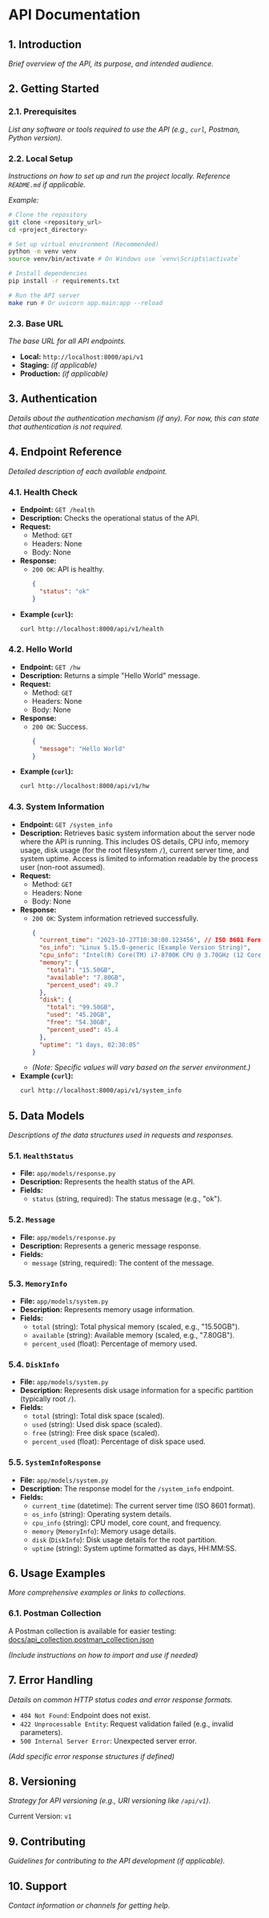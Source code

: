 # API Documentation

## 1. Introduction

*Brief overview of the API, its purpose, and intended audience.*

## 2. Getting Started

### 2.1. Prerequisites

*List any software or tools required to use the API (e.g., `curl`, Postman, Python version).*

### 2.2. Local Setup

*Instructions on how to set up and run the project locally. Reference `README.md` if applicable.*

*Example:*
```bash
# Clone the repository
git clone <repository_url>
cd <project_directory>

# Set up virtual environment (Recommended)
python -m venv venv
source venv/bin/activate # On Windows use `venv\Scripts\activate`

# Install dependencies
pip install -r requirements.txt

# Run the API server
make run # Or uvicorn app.main:app --reload
```

### 2.3. Base URL

*The base URL for all API endpoints.*

- **Local:** `http://localhost:8000/api/v1`
- **Staging:** *(if applicable)*
- **Production:** *(if applicable)*

## 3. Authentication

*Details about the authentication mechanism (if any). For now, this can state that authentication is not required.*

## 4. Endpoint Reference

*Detailed description of each available endpoint.*

### 4.1. Health Check

*   **Endpoint:** `GET /health`
*   **Description:** Checks the operational status of the API.
*   **Request:**
    *   Method: `GET`
    *   Headers: None
    *   Body: None
*   **Response:**
    *   `200 OK`: API is healthy.
        ```json
        {
          "status": "ok"
        }
        ```
*   **Example (`curl`):**
    ```bash
    curl http://localhost:8000/api/v1/health
    ```

### 4.2. Hello World

*   **Endpoint:** `GET /hw`
*   **Description:** Returns a simple "Hello World" message.
*   **Request:**
    *   Method: `GET`
    *   Headers: None
    *   Body: None
*   **Response:**
    *   `200 OK`: Success.
        ```json
        {
          "message": "Hello World"
        }
        ```
*   **Example (`curl`):**
    ```bash
    curl http://localhost:8000/api/v1/hw
    ```

### 4.3. System Information

*   **Endpoint:** `GET /system_info`
*   **Description:** Retrieves basic system information about the server node where the API is running. This includes OS details, CPU info, memory usage, disk usage (for the root filesystem `/`), current server time, and system uptime. Access is limited to information readable by the process user (non-root assumed).
*   **Request:**
    *   Method: `GET`
    *   Headers: None
    *   Body: None
*   **Response:**
    *   `200 OK`: System information retrieved successfully.
        ```json
        {
          "current_time": "2023-10-27T10:30:00.123456", // ISO 8601 Format
          "os_info": "Linux 5.15.0-generic (Example Version String)",
          "cpu_info": "Intel(R) Core(TM) i7-8700K CPU @ 3.70GHz (12 Cores @ 3700.00Mhz)",
          "memory": {
            "total": "15.50GB",
            "available": "7.80GB",
            "percent_used": 49.7
          },
          "disk": {
            "total": "99.50GB",
            "used": "45.20GB",
            "free": "54.30GB",
            "percent_used": 45.4
          },
          "uptime": "1 days, 02:30:05"
        }
        ```
    *   *(Note: Specific values will vary based on the server environment.)*
*   **Example (`curl`):**
    ```bash
    curl http://localhost:8000/api/v1/system_info
    ```

## 5. Data Models

*Descriptions of the data structures used in requests and responses.*

### 5.1. `HealthStatus`

*   **File:** `app/models/response.py`
*   **Description:** Represents the health status of the API.
*   **Fields:**
    *   `status` (string, required): The status message (e.g., "ok").

### 5.2. `Message`

*   **File:** `app/models/response.py`
*   **Description:** Represents a generic message response.
*   **Fields:**
    *   `message` (string, required): The content of the message.

### 5.3. `MemoryInfo`

*   **File:** `app/models/system.py`
*   **Description:** Represents memory usage information.
*   **Fields:**
    *   `total` (string): Total physical memory (scaled, e.g., "15.50GB").
    *   `available` (string): Available memory (scaled, e.g., "7.80GB").
    *   `percent_used` (float): Percentage of memory used.

### 5.4. `DiskInfo`

*   **File:** `app/models/system.py`
*   **Description:** Represents disk usage information for a specific partition (typically root `/`).
*   **Fields:**
    *   `total` (string): Total disk space (scaled).
    *   `used` (string): Used disk space (scaled).
    *   `free` (string): Free disk space (scaled).
    *   `percent_used` (float): Percentage of disk space used.

### 5.5. `SystemInfoResponse`

*   **File:** `app/models/system.py`
*   **Description:** The response model for the `/system_info` endpoint.
*   **Fields:**
    *   `current_time` (datetime): The current server time (ISO 8601 format).
    *   `os_info` (string): Operating system details.
    *   `cpu_info` (string): CPU model, core count, and frequency.
    *   `memory` (`MemoryInfo`): Memory usage details.
    *   `disk` (`DiskInfo`): Disk usage details for the root partition.
    *   `uptime` (string): System uptime formatted as days, HH:MM:SS.

## 6. Usage Examples

*More comprehensive examples or links to collections.*

### 6.1. Postman Collection

A Postman collection is available for easier testing: [docs/api_collection.postman_collection.json](docs/api_collection.postman_collection.json)

*(Include instructions on how to import and use if needed)*

## 7. Error Handling

*Details on common HTTP status codes and error response formats.*

*   `404 Not Found`: Endpoint does not exist.
*   `422 Unprocessable Entity`: Request validation failed (e.g., invalid parameters).
*   `500 Internal Server Error`: Unexpected server error.

*(Add specific error response structures if defined)*

## 8. Versioning

*Strategy for API versioning (e.g., URI versioning like `/api/v1`).*

Current Version: `v1`

## 9. Contributing

*Guidelines for contributing to the API development (if applicable).*

## 10. Support

*Contact information or channels for getting help.* 